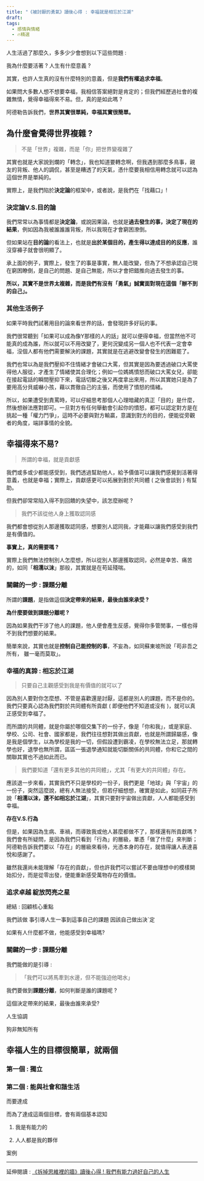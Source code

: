 ```yaml
---
title: "《被討厭的勇氣》讀後心得 : 幸福就是相忘於江湖"
draft: 
tags:
  - 感情與情緒
  - 🔥精選
---
```



人生活過了那麼久，多多少少會想到以下這些問題 :

我為什麼要活著 ? 人生有什麼意義 ?

其實，也許人生真的沒有什麼特別的意義，但是**我們有權追求幸福**。

如果問大多數人想不想要幸福，我相信答案絕對是肯定的；但我們經歷過社會的複雜無情，覺得幸福得來不易。但，真的是如此嗎 ?

阿德勒告訴我們，**世界其實很單純，幸福其實很簡單。**



## 為什麼會覺得世界複雜 ?

> 不是「世界」複雜，而是「你」把世界變複雜了

其實也就是大家說到爛的「轉念」，我也知道要轉念啊，但我遇到那麼多鳥事，親友的背叛、他人的調侃，甚至是糟透了的天氣，憑什麼要我相信用轉念就可以認為這個世界是單純的。

實際上，是我們陷於**決定論**的框架中，或者說，是我們在「找藉口」!

### **決定論V.S.目的論**

我們常常以為事情都是**決定論**，或說因果論，也就是**過去發生的事，決定了現在的結果**，例如因為我被誰誰誰背叛，所以我現在才會窮困潦倒。

但如果站在**目的論**的看法上，也就是**出於某個目的，產生得以達成目的的反應**，誰沒穿褲子就會很明顯了。

承上面的例子，實際上，發生了的事是事實，無人能改變，但為了不想承認自己現在窮困瞭倒，是自己的問題、是自己無能，所以才會把錯推向過去發生的事。

**所以，其實不是世界太複雜，而是我們有沒有「勇氣」誠實面對現在這個「辦不到的自己」。**

### 其他生活例子

如果平時我們試著用目的論來看世界的話，會發現許多好玩的事。

我們很常聽到「如果可以成為像Y那樣的人的話」就可以便得幸福，但當然他不可能真的成為誰，所以就可以不用改變了，更何況變成另一個人也不代表一定會幸福，沒個人都有他們需要解決的課題，其實就是在逃避改變會發生的困難罷了。

我們也常以為是我們壓抑不住情緒才會破口大罵，但其實是因為要透過破口大罵使得他人服從，才產生了情緒使其合理化；例如一位媽媽憤怒而破口大罵女兒，卻能在接起電話的瞬間壓抑下來，電話切斷之後又再度拿出來用，所以其實她只是為了要用高分貝威嚇小孩，藉以貫徹自己的主張，而使用了憤怒的情緒。

所以，如果遭受到責罵時，可以仔細思考那個人心理暗藏的真正「目的」是什麼，然後想辦法應對即可。一旦對方有任何舉動會引起你的憤怒，都可以認定對方是在挑起一種「權力鬥爭」，這時不必要與對方輸贏，意識到對方的目的，便能從旁觀者的角度，端詳事情的全貌。



## 幸福得來不易?

> 所謂的幸福，就是貢獻感

我們或多或少都能感受到，我們透過幫助他人，給予價值可以讓我們感覺到活著得意義，也就是幸福；實際上，貢獻感更可以拓展到對於共同體 ( 之後會談到 ) 有幫助。

但我們卻常常陷入得不到回饋的失望中，該怎麼辦呢 ?

> 我們不該從他人身上獲取認同感

我們都會想從別人那邊獲取認同感，想要別人認同我，才能藉以讓我們感受到我們是有價值的。

**事實上，真的需要嗎 ?**

實際上我們無法控制別人怎麼想，所以從別人那邊獲取認同，必然是幸苦、痛苦的，如同「**相濡以沫**」那般，其實就是在苟延殘喘。

### 關鍵的一步 : 課題分離

所謂的**課題**，是指做這個**決定帶來的結果，最後由誰來承受 ?**

**為什麼要做到課題分離呢 ?**

因為如果我們干涉了他人的課題，他人便會產生反感，覺得你多管閒事，一樣也得不到我們想要的結果。

簡單來說，其實也就是**控制自己能控制的事**，不妄為，如同蘇東坡所說「苟非吾之所有， 雖一毫而莫取」。

### 幸福的真諦 : 相忘於江湖

> 只要自己主觀感受到我是有價值的就可以了

因為別人要對你怎麼想、不管是喜歡還是討厭，這都是別人的課題，而不是你的。我們只要真心認為我們對於共同體有所貢獻 ( 即便他們不知道或沒有 )，就可以真正感受到幸福了。

而所謂的共同體，就是你屬於哪個交集下的一份子，像是「你和我」，或是家庭、學校、公司、社會、國家都是，我們往往想對其做出貢獻，也就是所謂歸屬感，像是我是個學生，以為學校是我的一切，但假設遭到霸凌，在學校無法立足，那就轉學也好，退學也無所謂，區區一張退學通知就能切斷關係的共同體，你和它之間的關聯其實也不過如此而已。

> 我們要知道「還有更多其他的共同體」，尤其「有更大的共同體」存在。

應該退一步來看，其實我們不只是學校的一份子，我們更是「地球」與「宇宙」的一份子，突然這麼說，總有人無法接受，但若仔細想想，確實是如此，如同莊子所說「**相濡以沫，還不如相忘於江湖**」，其實只要對宇宙做出貢獻，人人都能感受到幸福。

**存在V.S.行為**

但是，如果因為生病、車禍，而導致我或他人甚麼都做不了，那樣還有所貢獻嗎 ? 我們會有所疑問，是因為我們只看到「行為」的層級，單憑「做了什麼」來判斷；阿德勒告訴我們要以「存在」的層級來看待，光憑本身的存在，就值得讓人表達喜悅和感謝了。

雖然我還尚未能理解「存在的貢獻」，但也許我們可以嘗試不要由理想中的模樣開始扣分，而是從零出發，便能重新感受萬物存在的價值。

### 追求卓越 綻放閃亮之星

總結 : 回顧核心重點

我們該做 事引導人生一事到這事自己的課題 因該自己做出決ˊ定

如果有人什麼都不做，他能感受到幸福嗎?

### 關鍵的一步 : 課題分離

我們能做的是引導 :

> 「我們可以將馬牽到水邊，但不能強迫他喝水」

我們要做到**課題分離**，如何判斷是誰的課題呢 ?

這個決定帶來的結果，最後由誰來承受?

人生協調

狗非無知所有



## 幸福人生的目標很簡單，就兩個

### 第一個 : 獨立

### 第二個 : 能與社會和諧生活

而要達成

而為了達成這兩個目標，會有兩個基本認知

1. 我是有能力的

2. 人人都是我的夥伴

案例

---

延伸閱讀 : [《拆掉思維裡的牆》讀後心得 ! 我們有能力過好自己的人生](./《拆掉思維裡的牆》讀後心得%20!%20我們有能力過好自己的人生.md)